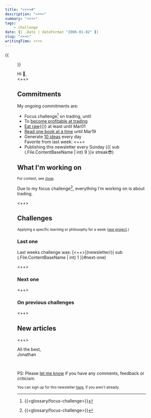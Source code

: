 ```yaml
---
title: "<++>#"
description: "<++>"
summary: "<++>"
tags:
    - challenge
date: {{ .Date | dateFormat "2006-01-02" }}
slug: "<++>"
writingTime: <++>
---
```


{{<figure src="selfie.jpg" clearClass="true" class="w-11/12 sm:max-w-44 sm:w-auto sm:float-right sm:pl-3 my-0" alt="Me in the forest">}}

Hi :slightly_smiling_face:,<br>
<++>

## Commitments

My ongoing commitments are:
- Focus challenge[^focus-challenge] on trading, until
- To [become profitable at trading](project/day-trading)
- [Eat raw](/de/project/rohkost){{<de>}} at least until Mar01
- [Read one book at a time](newsletter/18#next-one) until Mar19
- Generate [10 ideas](newsletter/7#next-challenge) every day
  <br>Favorite from last week: <++>
- Publishing this newsletter every Sunday ({{ sub (.File.ContentBaseName | int) 9 }}x streak:sunglasses:)

## What I'm working on
<small>For context, see [/now](now#projects).</small>

Due to my focus challenge[^focus-challenge], everything I'm working on is
about trading.

<++>

## Challenges
<small>Applying a specific learning or philosophy for a week ([see project](project/challenges).)</small>

### Last one

Last weeks challenge was: [<++>](newsletter/{{ sub (.File.ContentBaseName | int) 1 }}#next-one)

<++>

### Next one

<++>

### On previous challenges

<++>

## New articles

<++>

All the best,<br>
Jonathan

<br>

PS: Please [let me know](mailto:newsletter-feedback@jneidel.com) if you have any comments, feedback or criticism.

<sub>You can sign up for this newsletter [here](newsletter), if you aren't already.</sub>

[^focus-challenge]: {{<glossary/focus-challenge>}}
